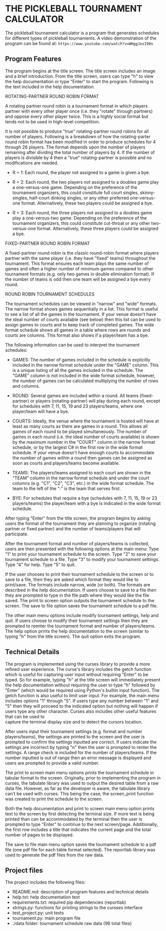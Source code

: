 # THE PICKLEBALL TOURNAMENT CALCULATOR

The pickleball tournament calculator is a program that generates schedules for
different types of pickleball tournaments. A video demonstration of the program 
can be found at:
  `https://www.youtube.com/watch?v=WHggJosI90s`


## Program Features

The program begins at the title screen. The title screen includes an image and 
a brief introduction. From the title screen, users can type "h" to view the 
help documentation or type "Enter" to start the program. Following is the text 
included in the help documentation.

  ROTATING-PARTNER ROUND ROBIN FORMAT

  A rotating partner round robin is a tournament format in which players 
  partner with every other player once (i.e. they "rotate" through partners) 
  and oppose every other player twice. This is a highly social format but tends 
  not to be used in high-level competition.

  It is not possible to produce "true" rotating-partner round robins for all
  number of players. Following is a breakdown of how the rotating-parter round
  robin format has been modified in order to produce schedules for 4 through 26
  players. The format depends upon the number of players remaining
  after dividing the total number of players by 4. If the number of players
  is divisible by 4 then a "true" rotating-partner is possible and no
  modifications are needed.

  * R = 1: Each round, the player not assigned to a game is given
    a bye.

  * R = 2: Each round, the two players not assigned to a doubles game play a
    one-versus-one game. Depending on the preference of the tournament
    organizers, this could constitute full court singles, skinny-singles,
    half-court dinking singles, or any other preferred one-versus-one format.
    Alternatively, these two players could be
    assigned a bye.

  * R = 3: Each round, the three players not assigned to a doubles game play a
    one-versus-two game. Depending on the preference of the tournament
    organizers, this could constitute cut-throat or any other two-versus-one
    format. Alternatively, these three players could be
    assigned a bye.

  FIXED-PARTNER ROUND ROBIN FORMAT

  A fixed-partner round robin is the classic round-robin format where players
  partner with the same player (i.e. they have "fixed" teams) throughout the
  tournament. This format ensures each team plays the same number of games and
  often a higher number of minimum games compared to other tournament
  formats (e.g. only two games in double elimination format). If the number
  of teams is odd then one team will be assigned a bye every round.

  ROUND ROBIN TOURNAMENT SCHEDULES

  The tournament schedules can be viewed in "narrow" and "wide" formats. The
  narrow format shows games sequentially in a list. This format is useful to
  see a list of all the games in the tournament. If your venue doesn't have
  the ideal number of courts available (see below) then this list can be used
  to assign games to courts and to keep track of completed games. The wide
  format schedule shows all games in a table where rows are rounds and courts
  are columns. This format also shows if a player/team has a bye.

  The following information can be used to interpret the tournament schedules:

  * GAMES: The number of games included in the schedule is explicitly
    included in the narrow format schedule under the "GAME" column. This is a
    unique listing of all the games included in the schedule. The "GAME"
    column is not included in the wide format schedule, however, the
    number of games can be calculated multiplying the number of rows and 
    columns.

  * ROUND: Several games are included within a round. All teams
    (fixed-partner) or players (rotating-partner) will play during each
    round, except for schedules with 7, 11, 15, 19 and 23 players/teams,
    where one player/team will have a bye.

  * COURTS: Ideally, the venue where the tournament is hosted will have at
    least as many courts as there are games in a round. This allows all games
    of each round to be played simultaneously. The number of games in each
    round (i.e. the ideal number of courts available) is shown by the maximum
    number in the "COURT" column in the narrow format schedule, or by the
    largest C# in the first row in the wide format schedule. If your venue
    doesn't have enough courts to accommodate the number of games within a
    round then games can be assigned as soon as courts and players/teams
    become available.

  * TEAMS: The players/teams assigned to each court are shown in the "TEAM"
    column in the narrow format schedule and under the court columns (e.g.
    "C1", "C2", "C3", etc.) in the wide format schedule. The team to the left
    of the ":" is the team that serves first.

  * BYE: For schedules that require a bye (schedules with 7, 11, 15, 19 or
    23 players/teams) the player/team with a bye is indicated in the wide 
    format schedule.

After typing "Enter" from the title screen, the program begins by asking users
the format of the tournament they are planning to organize (rotating partner or 
fixed partner) and the number of teams/players that will participate.

After the tournament format and number of players/teams is collected, users are 
then presented with the following options at the main menu:
  Type "1" to print your tournament schedule to the screen.
  Type "2" to save your tournament schedule to a file.
  Type "3" to modify your tournament settings.
  Type "4" for help.
  Type "5" to quit.

If the user chooses to print their tournament schedule to the screen or to save 
to a file, then they are asked which format they would like to print/save. The 
formats include narrow, wide (or both). The formats are described in the help 
documentation. If users choose to save to a file then they are prompted to type 
in the file path where they would like the file saved. The print to screen 
option outputs the tournament schedule to the screen. The save to file option 
saves the tournament schedule to a pdf file.

The other main menu options include modify tournament settings, help and quit. 
If users choose to modify their tournament settings then they are prompted to 
reenter the tournament format and number of players/teams. The help option 
prints the help documentation to the screen (similar to typing "h" from the 
title screen). The quit option exits the program.


## Technical Details

The program is implemented using the curses library to provide a more refined 
user experience. The curse's library includes the getch function which is 
useful for capturing user input without requiring "Enter" to be typed. So for 
example, typing "h" at the title screen will immediately present the help 
documentation without requiring the user to type "h" followed by "Enter" (which 
would be required using Python's builtin input function). The getch function is 
also useful to limit user input. For example, the main menu includes options 
"1" through "5". If users type any number between "1" and "5" then they will 
proceed to the indicated option but nothing will happen if users type any other 
character. Curses also includes other useful features that can be used to  
capture the terminal display size and to detect the cursors location.

After users input their tournament settings (e.g. format and number 
players/teams), the settings are printed to the screen and the user is prompted 
to confirm the settings inputted are correct. If users indicate the settings 
are incorrect by typing "n" then the user is prompted to renter the settings. A 
range check is included for the number of players/teams. If the number inputted 
is out of range then an error message is displayed and users are prompted to 
provide a valid number.

The print to screen main menu options prints the tournament schedule in tabular 
format to the screen. Originally, prior to implementing the program in curses, 
the tabulate library was used to output the desired table from a raw data file. 
However, as far as the developer is aware, the tabulate library can't be used 
with curses. This being the case, the screen_print function was created to 
print the schedule to the screen.

Both the help documentation and print to screen main menu option prints text to 
the screen by first detecting the terminal size. If more text is being printed 
than can be accommodated by the terminal then the user is prompted to type 
"Enter" to continue to the next screen/page. Additionally, the first row 
includes a title that indicates the current page and the total number of pages 
to be displayed.

The save to file main menu option saves the tournament schedule to a pdf file 
(one pdf file for each table format selected). The reportlab library was used 
to generate the pdf files from the raw data.


## Project files

The project includes the following files:
  * README.md: description of program features and technical details
  * help.txt: help documentation text
  * requirements.txt: required pip dependencies (reportlab)
  * strings.py: functions for printing strings to the cursses interface
  * test_project.py: unit tests
  * tournament.py: main program file
  * ./data folder: tournament schedule raw data (96 total files)
